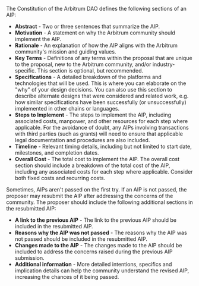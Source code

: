 The Constitution of the Arbitrum DAO defines the following sections of an AIP:

- **Abstract** - Two or three sentences that summarize the AIP.
- **Motivation** - A statement on why the Arbitrum community should implement the AIP.
- **Rationale** - An explanation of how the AIP aligns with the Arbitrum community's mission and guiding values.
- **Key Terms** - Definitions of any terms within the proposal that are unique to the proposal, new to the Arbitrum community, and/or industry-specific. This section is optional, but recommended.
- **Specifications** - A detailed breakdown of the platforms and technologies that will be used. This is where you can elaborate on the "why" of your design decisions. You can also use this section to describe alternate designs that were considered and related work, e.g. how similar specifications have been successfully (or unsuccessfully) implemented in other chains or languages.
- **Steps to Implement** - The steps to implement the AIP, including associated costs, manpower, and other resources for each step where applicable. For the avoidance of doubt, any AIPs involving transactions with third parties (such as grants) will need to ensure that applicable legal documentation and procedures are also included.
- **Timeline** - Relevant timing details, including but not limited to start date, milestones, and completion dates.
- **Overall Cost** - The total cost to implement the AIP. The overall cost section should include a breakdown of the total cost of the AIP, including any associated costs for each step where applicable. Consider both fixed costs and recurring costs.

Sometimes, AIPs aren't passed on the first try. If an AIP is not passed, the proposer may resubmit the AIP after addressing the concerns of the community. The proposer should include the following additional sections in the resubmitted AIP:

- **A link to the previous AIP** - The link to the previous AIP should be included in the resubmitted AIP.
- **Reasons why the AIP was not passed** - The reasons why the AIP was not passed should be included in the resubmitted AIP.
- **Changes made to the AIP** - The changes made to the AIP should be included to address the concerns raised during the previous AIP submission.
- **Additional information** - More detailed intentions, specifics and implication details can help the community understand the revised AIP, increasing the chances of it being passed.
